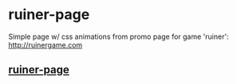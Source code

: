 ruiner-page
====

Simple page w/ css animations from promo page for game 'ruiner': http://ruinergame.com

## [ruiner-page](http://sfate.github.io/ruiner-page/)
